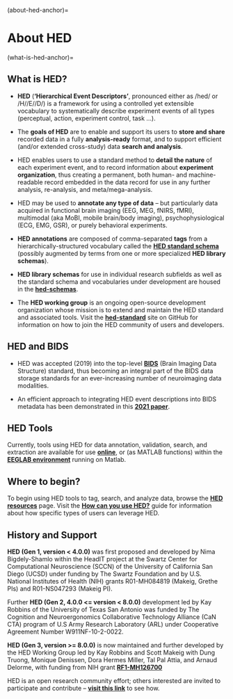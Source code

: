 (about-hed-anchor)=
# About HED

(what-is-hed-anchor)=
## What is HED?

- **HED** (**‘Hierarchical Event Descriptors’**, pronounced either as /hed/ or /H//E//D/)
  is a framework for using a controlled yet extensible vocabulary to systematically describe
  experiment events of all types (perceptual, action, experiment control, task ...).   
<p/>

- The **goals of HED** are to enable and support its users to **store and share** recorded data in a
  fully **analysis-ready** format, and to support efficient (and/or extended cross-study) 
  data **search and analysis**.
<p/>

- HED enables users to use a standard method to **detail the nature** of each experiment event,
  and to record information about **experiment organization**, thus creating a permanent,
  both human- and machine-readable record embedded in the data record for use in any further analysis, re-analysis, and meta/mega-analysis.
<p/>

- HED may be used to **annotate any type of data** – but particularly data acquired in functional brain 
  imaging (EEG, MEG, fNIRS, fMRI), multimodal (aka MoBI, mobile brain/body imaging),
  psychophysiological (ECG, EMG, GSR), or purely behavioral experiments.
<p/>

- **HED annotations** are composed of comma-separated **tags** from a hierarchically-structured
  vocabulary called the [**HED standard schema**](https://www.hedtags.org/display_hed.html)
  (possibly augmented by terms from one or more specialized **HED library schemas**).
<p/>

- **HED library schemas** for use in individual research subfields as well as the standard
  schema and vocabularies under development are housed in the 
  [**hed-schemas**](https://github.com/).
<p/>

- The **HED working group** is an ongoing open-source development organization whose mission is
  to extend and maintain the HED standard and associated tools. 
  Visit the [**hed-standard**](https://github.com/hed-standard) site on GitHub for information on 
  how to join the HED community of users and developers.

## HED and BIDS

- HED was accepted (2019) into the top-level 
  [**BIDS**](https://bids.neuroimaging.io/) (Brain Imaging Data Structure) standard,
  thus becoming an integral part of the BIDS data storage standards for an ever-increasing 
  number of neuroimaging data modalities.
<p/>

- An efficient approach to integrating HED event descriptions into BIDS metadata has been demonstrated
in this [**2021 paper**](https://www.sciencedirect.com/science/article/pii/S1053811921010387?via%3Dihub).

## HED Tools

Currently, tools using HED for data annotation, validation, search, and extraction are  available for
use [**online**](https://hedtools.ucsd.edu/hed), or (as MATLAB functions) within the
[**EEGLAB environment**](https://sccn.ucsd.edu/eeglab/index.php) running on Matlab.

## Where to begin?

To begin using HED tools to tag, search, and analyze data, browse the 
[**HED resources**](https://www.hed-resources.org) page.
Visit the [**How can you use HED?**](HowCanYouUseHed.md) guide for information about
how specific types of users can leverage HED.

## History and Support

**HED (Gen 1, version < 4.0.0)** was first proposed and developed by Nima Bigdely-Shamlo within the HeadIT project
at the Swartz Center for Computational Neuroscience (SCCN) of the University of California 
San Diego (UCSD) under funding by The Swartz Foundation and by U.S. National Institutes of Health
(NIH) grants R01-MH084819 (Makeig, Grethe PIs) and R01-NS047293 (Makeig PI). 

Further **HED (Gen 2, 4.0.0 <= version < 8.0.0)** development led by Kay Robbins 
of the University of Texas San Antonio was
funded by The Cognition and Neuroergonomics Collaborative Technology Alliance (CaN CTA) program of U.S Army Research Laboratory (ARL) under Cooperative Agreement Number W911NF-10-2-0022. 

**HED (Gen 3, version >= 8.0.0)** is now maintained and further developed by the 
HED Working Group led by Kay Robbins and Scott Makeig with Dung Truong, Monique Denissen, 
Dora Hermes Miller, Tal Pal Attia, and Arnaud Delorme, with funding from NIH grant 
[**RF1-MH126700**](https://braininitiative.nih.gov/funded-awards/brain-initiative-hierarchical-event-descriptors-hed-system-characterize-events)

HED is an open research community effort; others interested are invited to participate and contribute – [**visit this link**](https://github.com/hed-standard) to see how.
